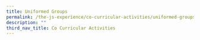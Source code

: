 ```yaml
---
title: Uniformed Groups
permalink: /the-js-experience/co-curricular-activities/uniformed-groups/
description: ""
third_nav_title: Co Curricular Activities
---
```

